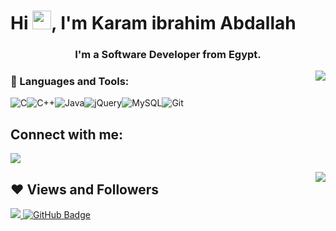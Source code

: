 <h1 align="left">Hi <img src="https://raw.githubusercontent.com/MartinHeinz/MartinHeinz/master/wave.gif" width="30px">, I'm Karam ibrahim Abdallah</h1>
<h3 align="center">I'm a Software Developer from Egypt.</h3>
<img src="https://github-readme-stats.vercel.app/api/top-langs/?username=KaramZero&theme=midnight-purple" align="right"/>


### 🔭 Languages and Tools:
<div style="display: flex;">
  <img alt="C" src="https://img.shields.io/badge/C-00599C?style=for-the-badge&logo=c&logoColor=white"/>
  <img alt="C++" src="https://img.shields.io/badge/C%2B%2B-00599C?style=for-the-badge&logo=c%2B%2B&logoColor=white"/>
  <img alt="Java" src="https://img.shields.io/badge/java-%23ED8B00.svg?&style=for-the-badge&logo=java&logoColor=white"/>
 
  
  <img alt="jQuery" src="https://img.shields.io/badge/jQuery-0769AD?style=for-the-badge&logo=jquery&logoColor=white"/>
   
  <img alt="MySQL" src="https://img.shields.io/badge/MySQL-00000F?style=for-the-badge&logo=mysql&logoColor=white"/>
  
  <img alt="Git" src="https://img.shields.io/badge/git%20-%23F05033.svg?&style=for-the-badge&logo=git&logoColor=white"/>
  

<!--
  <img alt="react" src="https://img.shields.io/badge/React-20232A?style=for-the-badge&logo=react&logoColor=61DAFB"/>
  <img alt="vue" src="https://img.shields.io/badge/Vue.js-35495E?style=for-the-badge&logo=vue.js&logoColor=4FC08D"/>
  <img alt="Django" src="https://img.shields.io/badge/Django-092E20?style=for-the-badge&logo=django&logoColor=white"/>
<!--

Here are some ideas to get you started:

- 🔭 I’m currently working on ...
 🌱 I’m currently learning NodeJS
- 👯 I’m looking to collaborate on ...
- 🤔 I’m looking for help with ...
- 💬 Ask me about ...
- 📫 How to reach me: ...
- 😄 Pronouns: ...
- ⚡ Fun fact: ...
-->

</div>

## Connect with me:
<p align="left">
<!-- <a href = ""><img src="https://img.icons8.com/fluent/48/000000/linkedin.png"/></a> -->
<a href = "https://github.com/KaramZero"><img src="https://img.icons8.com/color/48/000000/github.png"/></a>
<!-- <a href = ""><img src="https://img.icons8.com/fluent/48/000000/twitter.png"/></a> -->
</p>

<img src="https://github-readme-stats.vercel.app/api?username=KaramZero&show_icons=true&theme=midnight-purple" align="right">

## ❤ Views and Followers
<a href="https://github.com/KaramZero/github-profile-views-counter">
    <img src="https://komarev.com/ghpvc/?username=KaramZero"> </a>
<a href="https://github.com/KaramZero?tab=followers"><img src="https://img.shields.io/github/followers/KaramZero?label=Followers&style=social" alt="GitHub Badge"></a>
